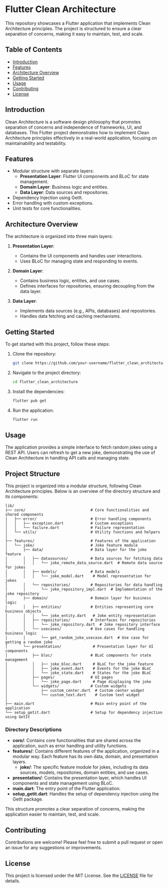 # Flutter Clean Architecture

This repository showcases a Flutter application that implements Clean Architecture principles. The project is structured to ensure a clear separation of concerns, making it easy to maintain, test, and scale.

## Table of Contents

- [Introduction](#introduction)
- [Features](#features)
- [Architecture Overview](#architecture-overview)
- [Getting Started](#getting-started)
- [Usage](#usage)
- [Contributing](#contributing)
- [License](#license)

## Introduction

Clean Architecture is a software design philosophy that promotes separation of concerns and independence of frameworks, UI, and databases. This Flutter project demonstrates how to implement Clean Architecture principles effectively in a real-world application, focusing on maintainability and testability.

## Features

- Modular structure with separate layers:
  - **Presentation Layer**: Flutter UI components and BLoC for state management.
  - **Domain Layer**: Business logic and entities.
  - **Data Layer**: Data sources and repositories.
- Dependency Injection using GetIt.
- Error handling with custom exceptions.
- Unit tests for core functionalities.

## Architecture Overview

The architecture is organized into three main layers:

1. **Presentation Layer**: 
   - Contains the UI components and handles user interactions.
   - Uses BLoC for managing state and responding to events.

2. **Domain Layer**:
   - Contains business logic, entities, and use cases.
   - Defines interfaces for repositories, ensuring decoupling from the data layer.

3. **Data Layer**:
   - Implements data sources (e.g., APIs, databases) and repositories.
   - Handles data fetching and caching mechanisms.

## Getting Started

To get started with this project, follow these steps:

1. Clone the repository:
   ```bash
   git clone https://github.com/your-username/flutter_clean_architecture.git
   ```
   
2. Navigate to the project directory:
   ```bash
   cd flutter_clean_architecture
   ```

3. Install the dependencies:
   ```bash
   flutter pub get
   ```

4. Run the application:
   ```bash
   flutter run
   ```

## Usage

The application provides a simple interface to fetch random jokes using a REST API. Users can refresh to get a new joke, demonstrating the use of Clean Architecture in handling API calls and managing state.


## Project Structure

This project is organized into a modular structure, following Clean Architecture principles. Below is an overview of the directory structure and its components:

```
lib/
├── core/                             # Core functionalities and shared components
│   ├── error/                        # Error handling components
│   │   ├── exception.dart            # Custom exceptions
│   │   └── failure.dart              # Failure representation
│   └── utils/                        # Utility functions and helpers
│
├── features/                         # Features of the application
│   └── joke/                         # Joke feature module
│       ├── data/                     # Data layer for the joke feature
│       │   ├── datasources/          # Data sources for fetching data
│       │   │   └── joke_remote_data_source.dart  # Remote data source for jokes
│       │   ├── models/               # Data models
│       │   │   └── joke_model.dart    # Model representation for jokes
│       │   └── repositories/         # Repositories for data handling
│       │       └── joke_repository_impl.dart  # Implementation of the joke repository
│       ├── domain/                   # Domain layer for business logic
│       │   ├── entities/             # Entities representing core business objects
│       │   │   └── joke_entity.dart   # Joke entity representation
│       │   ├── repositories/         # Interfaces for repositories
│       │   │   └── joke_repository.dart  # Joke repository interface
│       │   └── usecases/             # Use cases for handling business logic
│       │       └── get_random_joke_usecase.dart  # Use case for getting a random joke
│       └── presentation/              # Presentation layer for UI components
│           ├── bloc/                 # BLoC components for state management
│           │   ├── joke_bloc.dart     # BLoC for the joke feature
│           │   ├── joke_event.dart    # Events for the joke BLoC
│           │   └── joke_state.dart    # States for the joke BLoC
│           ├── pages/                # UI pages
│           │   └── joke_page.dart     # Page displaying the joke
│           └── widgets/              # Custom widgets
│               ├── custom_center.dart  # Custom center widget
│               └── custom_text.dart    # Custom text widget
│
├── main.dart                         # Main entry point of the application
└── setup_getit.dart                  # Setup for dependency injection using GetIt
```

### Directory Descriptions

- **core/**: Contains core functionalities that are shared across the application, such as error handling and utility functions.
- **features/**: Contains different features of the application, organized in a modular way. Each feature has its own data, domain, and presentation layers.
  - **joke/**: The specific feature module for jokes, including its data sources, models, repositories, domain entities, and use cases.
- **presentation/**: Contains the presentation layer, which handles UI components and state management using BLoC.
- **main.dart**: The entry point of the Flutter application.
- **setup_getit.dart**: Handles the setup of dependency injection using the GetIt package.

This structure promotes a clear separation of concerns, making the application easier to maintain, test, and scale.


## Contributing

Contributions are welcome! Please feel free to submit a pull request or open an issue for any suggestions or improvements.

## License

This project is licensed under the MIT License. See the [LICENSE](LICENSE) file for details.
